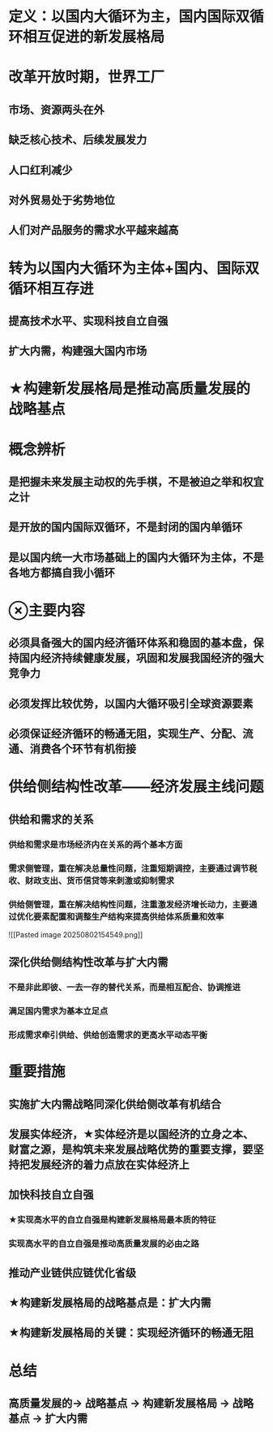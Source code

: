   
# 定义：以国内大循环为主，国内国际双循环相互促进的新发展格局  
# 改革开放时期，世界工厂  
## 市场、资源两头在外  
## 缺乏核心技术、后续发展发力  
## 人口红利减少  
## 对外贸易处于劣势地位  
## 人们对产品服务的需求水平越来越高  
# 转为以国内大循环为主体+国内、国际双循环相互存进  
## 提高技术水平、实现科技自立自强  
## 扩大内需，构建强大国内市场  
# ★构建新发展格局是推动高质量发展的战略基点  
# 概念辨析  
## 是把握未来发展主动权的先手棋，不是被迫之举和权宜之计  
## 是开放的国内国际双循环，不是封闭的国内单循环  
## 是以国内统一大市场基础上的国内大循环为主体，不是各地方都搞自我小循环  
# ⊗主要内容  
## 必须具备强大的国内经济循环体系和稳固的基本盘，保持国内经济持续健康发展，巩固和发展我国经济的强大竞争力  
## 必须发挥比较优势，以国内大循环吸引全球资源要素  
## 必须保证经济循环的畅通无阻，实现生产、分配、流通、消费各个环节有机衔接  
# 供给侧结构性改革——经济发展主线问题  
## 供给和需求的关系  
### 供给和需求是市场经济内在关系的两个基本方面  
### 需求侧管理，重在解决总量性问题，注重短期调控，主要通过调节税收、财政支出、货币信贷等来刺激或抑制需求  
### 供给侧管理，重在解决结构性问题，注重激发经济增长动力，主要通过优化要素配置和调整生产结构来提高供给体系质量和效率  
![[Pasted image 20250802154549.png]]  
## 深化供给侧结构性改革与扩大内需  
### 不是非此即彼、一去一存的替代关系，而是相互配合、协调推进  
### 满足国内需求为基本立足点  
### 形成需求牵引供给、供给创造需求的更高水平动态平衡  
# 重要措施  
## 实施扩大内需战略同深化供给侧改革有机结合  
## 发展实体经济，★实体经济是以国经济的立身之本、财富之源，是构筑未来发展战略优势的重要支撑，要坚持把发展经济的着力点放在实体经济上  
## 加快科技自立自强  
### ★实现高水平的自立自强是构建新发展格局最本质的特征  
### 实现高水平的自立自强是推动高质量发展的必由之路  
## 推动产业链供应链优化省级  
## ★构建新发展格局的战略基点是：扩大内需  
## ★构建新发展格局的关键：实现经济循环的畅通无阻  
# 总结  
## 高质量发展的→ 战略基点 → 构建新发展格局 → 战略基点 → 扩大内需
